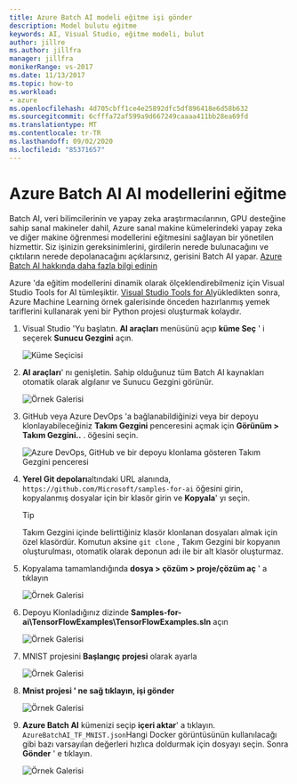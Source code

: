```yaml
---
title: Azure Batch AI modeli eğitme işi gönder
description: Model bulutu eğitme
keywords: AI, Visual Studio, eğitme modeli, bulut
author: jillre
ms.author: jillfra
manager: jillfra
monikerRange: vs-2017
ms.date: 11/13/2017
ms.topic: how-to
ms.workload:
- azure
ms.openlocfilehash: 4d705cbff1ce4e25892dfc5df896418e6d58b632
ms.sourcegitcommit: 6cfffa72af599a9d667249caaaa411bb28ea69fd
ms.translationtype: MT
ms.contentlocale: tr-TR
ms.lasthandoff: 09/02/2020
ms.locfileid: "85371657"
---
```

# <a name="train-ai-models-in-azure-batch-ai"></a>Azure Batch AI AI modellerini eğitme

Batch AI, veri bilimcilerinin ve yapay zeka araştırmacılarının, GPU desteğine sahip sanal makineler dahil, Azure sanal makine kümelerindeki yapay zeka ve diğer makine öğrenmesi modellerini eğitmesini sağlayan bir yönetilen hizmettir. Siz işinizin gereksinimlerini, girdilerin nerede bulunacağını ve çıktıların nerede depolanacağını açıklarsınız, gerisini Batch AI yapar. [Azure Batch AI hakkında daha fazla bilgi edinin](/azure/batch-ai/overview)

Azure 'da eğitim modellerini dinamik olarak ölçeklendirebilmeniz için Visual Studio Tools for AI tümleşiktir.  [Visual Studio Tools for AI](installation.md)yükledikten sonra, Azure Machine Learning örnek galerisinde önceden hazırlanmış yemek tariflerini kullanarak yeni bir Python projesi oluşturmak kolaydır.

1. Visual Studio 'Yu başlatın. **AI araçları** menüsünü açıp **küme Seç** ' i seçerek **Sunucu Gezgini** açın.

    ![Küme Seçicisi](media/train-model/select-cluster.png)

2. **AI araçları**' nı genişletin. Sahip olduğunuz tüm Batch AI kaynakları otomatik olarak algılanır ve Sunucu Gezgini görünür.

    ![Örnek Galerisi](media/train-model/batchai.png)

3. GitHub veya Azure DevOps 'a bağlanabildiğinizi veya bir depoyu klonlayabileceğiniz **Takım Gezgini** penceresini açmak için **Görünüm > Takım Gezgini..** . öğesini seçin.

    ![Azure DevOps, GitHub ve bir depoyu klonlama gösteren Takım Gezgini penceresi](media/train-model/team-explorer-devops.png)

4. **Yerel Git depoları**altındaki URL alanında, `https://github.com/Microsoft/samples-for-ai` öğesini girin, kopyalanmış dosyalar için bir klasör girin ve **Kopyala**' yı seçin.

    > [!Tip]
    > Takım Gezgini içinde belirttiğiniz klasör klonlanan dosyaları almak için özel klasördür. Komutun aksine `git clone` , Takım Gezgini bir kopyanın oluşturulması, otomatik olarak deponun adı ile bir alt klasör oluşturmaz.

5. Kopyalama tamamlandığında **dosya > çözüm > proje/çözüm aç** ' a tıklayın

    ![Örnek Galerisi](media/train-model/open-solution.png)

6. Depoyu Klonladığınız dizinde **Samples-for-ai\TensorFlowExamples\TensorFlowExamples.sln** açın

    ![Örnek Galerisi](media/train-model/tensorflowexamples.png)

7. MNIST projesini **Başlangıç projesi** olarak ayarla

    ![Örnek Galerisi](media/train-model/mnist-startup.png)

8. <strong>**Mnist projesi** ' ne sağ tıklayın, **işi gönder**</strong>

    ![Örnek Galerisi](media/train-model/submit-job.png)
9. **Azure Batch AI** kümenizi seçip **içeri aktar**' a tıklayın. `AzureBatchAI_TF_MNIST.json`Hangi Docker görüntüsünün kullanılacağı gibi bazı varsayılan değerleri hızlıca doldurmak için dosyayı seçin. Sonra **Gönder** ' e tıklayın.

    ![Örnek Galerisi](media/train-model/submit-batch.png)
